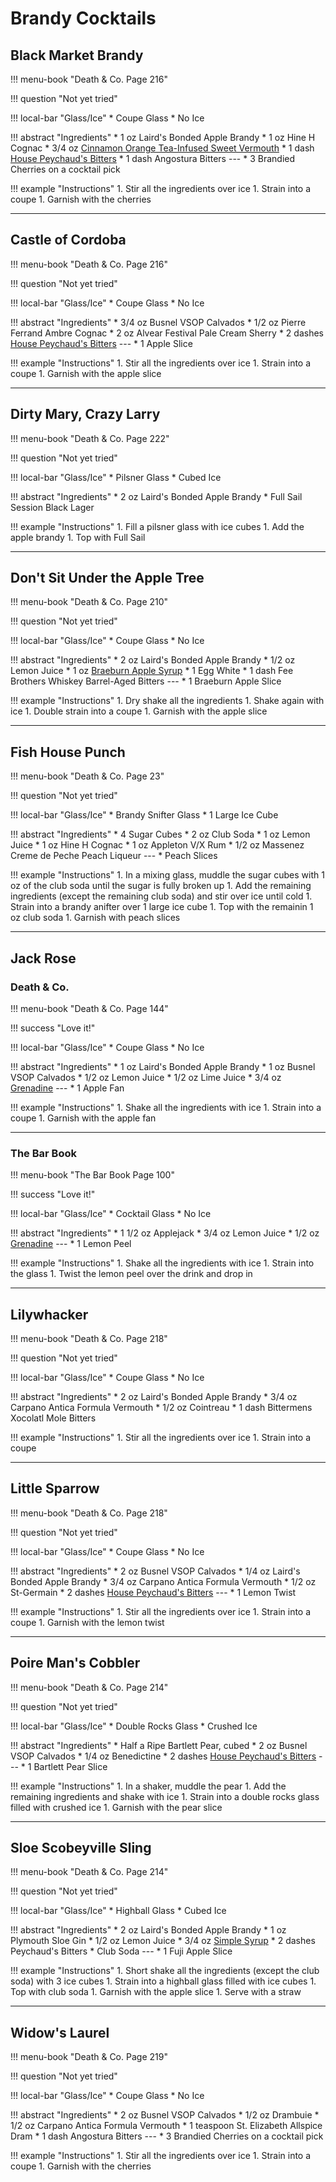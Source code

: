 # Brandy Cocktails

## Black Market Brandy

!!! menu-book "Death & Co. Page 216"

!!! question "Not yet tried"

!!! local-bar "Glass/Ice"
    * Coupe Glass
    * No Ice

!!! abstract "Ingredients"
    * 1 oz Laird's Bonded Apple Brandy
    * 1 oz Hine H Cognac
    * 3/4 oz [Cinnamon Orange Tea-Infused Sweet Vermouth](../infusions/#cinnamon-orange-tea-infused-sweet-vermouth)
    * 1 dash [House Peychaud's Bitters](../batches/#house-peychauds-bitters)
    * 1 dash Angostura Bitters
    ---
    * 3 Brandied Cherries on a cocktail pick

!!! example "Instructions"
    1. Stir all the ingredients over ice
    1. Strain into a coupe
    1. Garnish with the cherries

---
## Castle of Cordoba

!!! menu-book "Death & Co. Page 216"

!!! question "Not yet tried"

!!! local-bar "Glass/Ice"
    * Coupe Glass
    * No Ice

!!! abstract "Ingredients"
    * 3/4 oz Busnel VSOP Calvados
    * 1/2 oz Pierre Ferrand Ambre Cognac
    * 2 oz Alvear Festival Pale Cream Sherry
    * 2 dashes [House Peychaud's Bitters](../batches/#house-peychauds-bitters)
    ---
    * 1 Apple Slice

!!! example "Instructions"
    1. Stir all the ingredients over ice
    1. Strain into a coupe
    1. Garnish with the apple slice

---
## Dirty Mary, Crazy Larry

!!! menu-book "Death & Co. Page 222"

!!! question "Not yet tried"

!!! local-bar "Glass/Ice"
    * Pilsner Glass
    * Cubed Ice

!!! abstract "Ingredients"
    * 2 oz Laird's Bonded Apple Brandy
    * Full Sail Session Black Lager

!!! example "Instructions"
    1. Fill a pilsner glass with ice cubes
    1. Add the apple brandy
    1. Top with Full Sail

---
## Don't Sit Under the Apple Tree

!!! menu-book "Death & Co. Page 210"

!!! question "Not yet tried"

!!! local-bar "Glass/Ice"
    * Coupe Glass
    * No Ice

!!! abstract "Ingredients"
    * 2 oz Laird's Bonded Apple Brandy
    * 1/2 oz Lemon Juice
    * 1 oz [Braeburn Apple Syrup](../syrups/#braeburn-apple-syrup)
    * 1 Egg White
    * 1 dash Fee Brothers Whiskey Barrel-Aged Bitters
    ---
    * 1 Braeburn Apple Slice

!!! example "Instructions"
    1. Dry shake all the ingredients
    1. Shake again with ice
    1. Double strain into a coupe
    1. Garnish with the apple slice

---
## Fish House Punch

!!! menu-book "Death & Co. Page 23"

!!! question "Not yet tried"

!!! local-bar "Glass/Ice"
    * Brandy Snifter Glass
    * 1 Large Ice Cube

!!! abstract "Ingredients"
    * 4 Sugar Cubes
    * 2 oz Club Soda
    * 1 oz Lemon Juice
    * 1 oz Hine H Cognac
    * 1 oz Appleton V/X Rum
    * 1/2 oz Massenez Creme de Peche Peach Liqueur
    ---
    * Peach Slices

!!! example "Instructions"
    1. In a mixing glass, muddle the sugar cubes with 1 oz of the club soda until the sugar is fully broken up
    1. Add the remaining ingredients (except the remaining club soda) and stir over ice until cold
    1. Strain into a brandy anifter over 1 large ice cube
    1. Top with the remainin 1 oz club soda
    1. Garnish with peach slices

---
## Jack Rose

### Death & Co.

!!! menu-book "Death & Co. Page 144"

!!! success "Love it!"

!!! local-bar "Glass/Ice"
    * Coupe Glass
    * No Ice

!!! abstract "Ingredients"
    * 1 oz Laird's Bonded Apple Brandy
    * 1 oz Busnel VSOP Calvados
    * 1/2 oz Lemon Juice
    * 1/2 oz Lime Juice
    * 3/4 oz [Grenadine](../syrups/#grenadine)
    ---
    * 1 Apple Fan

!!! example "Instructions"
    1. Shake all the ingredients with ice
    1. Strain into a coupe
    1. Garnish with the apple fan

---
### The Bar Book

!!! menu-book "The Bar Book Page 100"

!!! success "Love it!"

!!! local-bar "Glass/Ice"
    * Cocktail Glass
    * No Ice

!!! abstract "Ingredients"
    * 1 1/2 oz Applejack
    * 3/4 oz Lemon Juice
    * 1/2 oz [Grenadine](../syrups/#grenadine)
    ---
    * 1 Lemon Peel

!!! example "Instructions"
    1. Shake all the ingredients with ice
    1. Strain into the glass
    1. Twist the lemon peel over the drink and drop in

---
## Lilywhacker

!!! menu-book "Death & Co. Page 218"

!!! question "Not yet tried"

!!! local-bar "Glass/Ice"
    * Coupe Glass
    * No Ice

!!! abstract "Ingredients"
    * 2 oz Laird's Bonded Apple Brandy
    * 3/4 oz Carpano Antica Formula Vermouth
    * 1/2 oz Cointreau
    * 1 dash Bittermens Xocolatl Mole Bitters

!!! example "Instructions"
    1. Stir all the ingredients over ice
    1. Strain into a coupe

---
## Little Sparrow

!!! menu-book "Death & Co. Page 218"

!!! question "Not yet tried"

!!! local-bar "Glass/Ice"
    * Coupe Glass
    * No Ice

!!! abstract "Ingredients"
    * 2 oz Busnel VSOP Calvados
    * 1/4 oz Laird's Bonded Apple Brandy
    * 3/4 oz Carpano Antica Formula Vermouth
    * 1/2 oz St-Germain
    * 2 dashes [House Peychaud's Bitters](../batches/#house-peychauds-bitters)
    ---
    * 1 Lemon Twist

!!! example "Instructions"
    1. Stir all the ingredients over ice
    1. Strain into a coupe
    1. Garnish with the lemon twist

---
## Poire Man's Cobbler

!!! menu-book "Death & Co. Page 214"

!!! question "Not yet tried"

!!! local-bar "Glass/Ice"
    * Double Rocks Glass
    * Crushed Ice

!!! abstract "Ingredients"
    * Half a Ripe Bartlett Pear, cubed
    * 2 oz Busnel VSOP Calvados
    * 1/4 oz Benedictine
    * 2 dashes [House Peychaud's Bitters](../batches/#house-peychauds-bitters)
    ---
    * 1 Bartlett Pear Slice

!!! example "Instructions"
    1. In a shaker, muddle the pear
    1. Add the remaining ingredients and shake with ice
    1. Strain into a double rocks glass filled with crushed ice
    1. Garnish with the pear slice

---
## Sloe Scobeyville Sling

!!! menu-book "Death & Co. Page 214"

!!! question "Not yet tried"

!!! local-bar "Glass/Ice"
    * Highball Glass
    * Cubed Ice

!!! abstract "Ingredients"
    * 2 oz Laird's Bonded Apple Brandy
    * 1 oz Plymouth Sloe Gin
    * 1/2 oz Lemon Juice
    * 3/4 oz [Simple Syrup](../syrups/#simple-syrup)
    * 2 dashes Peychaud's Bitters
    * Club Soda
    ---
    * 1 Fuji Apple Slice

!!! example "Instructions"
    1. Short shake all the ingredients (except the club soda) with 3 ice cubes
    1. Strain into a highball glass filled with ice cubes
    1. Top with club soda
    1. Garnish with the apple slice
    1. Serve with a straw

---
## Widow's Laurel

!!! menu-book "Death & Co. Page 219"

!!! question "Not yet tried"

!!! local-bar "Glass/Ice"
    * Coupe Glass
    * No Ice

!!! abstract "Ingredients"
    * 2 oz Busnel VSOP Calvados
    * 1/2 oz Drambuie
    * 1/2 oz Carpano Antica Formula Vermouth
    * 1 teaspoon St. Elizabeth Allspice Dram
    * 1 dash Angostura Bitters
    ---
    * 3 Brandied Cherries on a cocktail pick

!!! example "Instructions"
    1. Stir all the ingredients over ice
    1. Strain into a coupe
    1. Garnish with the cherries